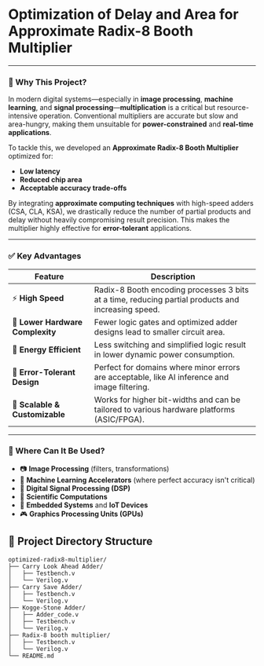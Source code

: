 
# **Optimization of Delay and Area for Approximate Radix-8 Booth Multiplier**

---

### 🎯 Why This Project?

In modern digital systems—especially in **image processing**, **machine learning**, and **signal processing**—**multiplication** is a critical but resource-intensive operation. Conventional multipliers are accurate but slow and area-hungry, making them unsuitable for **power-constrained** and **real-time applications**.

To tackle this, we developed an **Approximate Radix-8 Booth Multiplier** optimized for:
- **Low latency**
- **Reduced chip area**
- **Acceptable accuracy trade-offs**

By integrating **approximate computing techniques** with high-speed adders (CSA, CLA, KSA), we drastically reduce the number of partial products and delay without heavily compromising result precision. This makes the multiplier highly effective for **error-tolerant** applications.

---

### ✅ Key Advantages

| Feature | Description |
|--------|-------------|
| ⚡ **High Speed** | Radix-8 Booth encoding processes 3 bits at a time, reducing partial products and increasing speed. |
| 🔧 **Lower Hardware Complexity** | Fewer logic gates and optimized adder designs lead to smaller circuit area. |
| 🔋 **Energy Efficient** | Less switching and simplified logic result in lower dynamic power consumption. |
| 🎯 **Error-Tolerant Design** | Perfect for domains where minor errors are acceptable, like AI inference and image filtering. |
| 🔁 **Scalable & Customizable** | Works for higher bit-widths and can be tailored to various hardware platforms (ASIC/FPGA). |

---

### 🧠 Where Can It Be Used?

- 📷 **Image Processing** (filters, transformations)
- 🧠 **Machine Learning Accelerators** (where perfect accuracy isn't critical)
- 📶 **Digital Signal Processing (DSP)**
- 🔬 **Scientific Computations**
- 📱 **Embedded Systems** and **IoT Devices**
- 🎮 **Graphics Processing Units (GPUs)**

## 📁 Project Directory Structure

```plaintext
optimized-radix8-multiplier/
├── Carry Look Ahead Adder/
│   ├── Testbench.v
│   └── Verilog.v
├── Carry Save Adder/
│   ├── Testbench.v
│   └── Verilog.v
├── Kogge-Stone Adder/
│   ├── Adder_code.v
│   ├── Testbench.v
│   └── Verilog.v
├── Radix-8 booth multiplier/
│   ├── Testbench.v
│   └── Verilog.v
└── README.md
```


